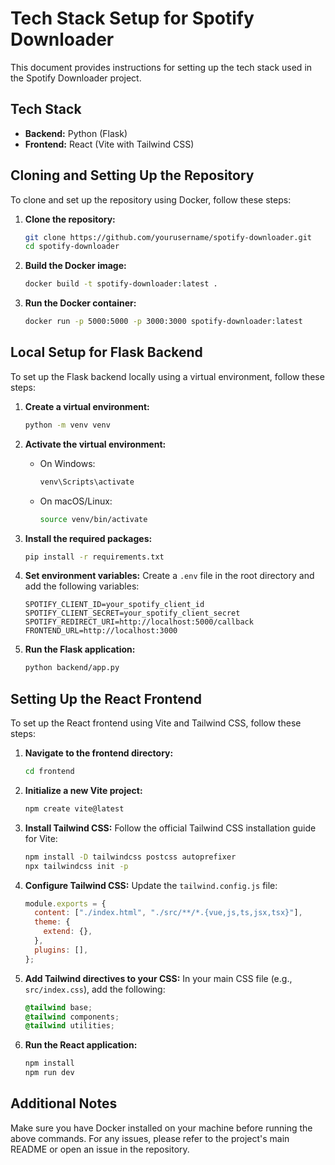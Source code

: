 # Tech Stack Setup for Spotify Downloader

This document provides instructions for setting up the tech stack used in the Spotify Downloader project.

## Tech Stack
- **Backend:** Python (Flask)
- **Frontend:** React (Vite with Tailwind CSS)

## Cloning and Setting Up the Repository

To clone and set up the repository using Docker, follow these steps:

1. **Clone the repository:**
   ```bash
   git clone https://github.com/yourusername/spotify-downloader.git
   cd spotify-downloader
   ```

2. **Build the Docker image:**
   ```bash
   docker build -t spotify-downloader:latest .
   ```

3. **Run the Docker container:**
   ```bash
   docker run -p 5000:5000 -p 3000:3000 spotify-downloader:latest
   ```

## Local Setup for Flask Backend

To set up the Flask backend locally using a virtual environment, follow these steps:

1. **Create a virtual environment:**
   ```bash
   python -m venv venv
   ```

2. **Activate the virtual environment:**
   - On Windows:
     ```bash
     venv\Scripts\activate
     ```
   - On macOS/Linux:
     ```bash
     source venv/bin/activate
     ```

3. **Install the required packages:**
   ```bash
   pip install -r requirements.txt
   ```

4. **Set environment variables:**
   Create a `.env` file in the root directory and add the following variables:
   ```env
   SPOTIFY_CLIENT_ID=your_spotify_client_id
   SPOTIFY_CLIENT_SECRET=your_spotify_client_secret
   SPOTIFY_REDIRECT_URI=http://localhost:5000/callback
   FRONTEND_URL=http://localhost:3000
   ```

5. **Run the Flask application:**
   ```bash
   python backend/app.py
   ```

## Setting Up the React Frontend

To set up the React frontend using Vite and Tailwind CSS, follow these steps:

1. **Navigate to the frontend directory:**
   ```bash
   cd frontend
   ```

2. **Initialize a new Vite project:**
   ```bash
   npm create vite@latest
   ```

3. **Install Tailwind CSS:**
   Follow the official Tailwind CSS installation guide for Vite:
   ```bash
   npm install -D tailwindcss postcss autoprefixer
   npx tailwindcss init -p
   ```

4. **Configure Tailwind CSS:**
   Update the `tailwind.config.js` file:
   ```javascript
   module.exports = {
     content: ["./index.html", "./src/**/*.{vue,js,ts,jsx,tsx}"],
     theme: {
       extend: {},
     },
     plugins: [],
   };
   ```

5. **Add Tailwind directives to your CSS:**
   In your main CSS file (e.g., `src/index.css`), add the following:
   ```css
   @tailwind base;
   @tailwind components;
   @tailwind utilities;
   ```

6. **Run the React application:**
   ```bash
   npm install
   npm run dev
   ```

## Additional Notes

Make sure you have Docker installed on your machine before running the above commands. For any issues, please refer to the project's main README or open an issue in the repository.
